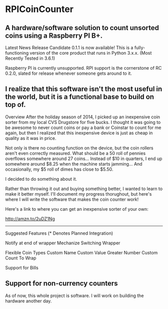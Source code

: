 # RPICoinCounter
A hardware/software solution to count unsorted coins using a Raspberry PI B+.
---------------
Latest News
Release Candidate 0.1.1 is now available!
This is a fully-functioning version of the core product that runs in Python 3.x.x. (Most Recently Tested in 3.6.1)

Raspberry PI is currently unsupported.  RPI support is the cornerstone of RC 0.2.0, slated for release whenever someone gets around to it.

I realize that this software isn't the most useful in the world, but it is a functional base to build on top of.
---------------
Overview
After the holiday season of 2014, I picked up an inexpensive coin sorter from my local CVS Drugstore for five bucks.  I thought it was going to be awesome to never count coins or pay a bank or Coinstar to count for me again, but then I realized that this inexpensive device is just as cheap in quality as it was in price.

Not only is there no counting function on the device, but the coin rollers aren't even correctly measured.  What should be a 50 roll of pennies overflows somewhere around 27 coins...  Instead of $10 in quarters, I end up somewhere around $8.25 when the machine starts jamming...  And occasionally, my $5 roll of dimes has close to $5.50.

I decided to do something about it.

Rather than throwing it out and buying something better, I wanted to learn to make it better myself.  I'll document my progress thorughout, but here's where I will write the software that makes the coin counter work!

Here's a link to where you can get an inexpensive sorter of your own:

http://amzn.to/2uDZ1Ng

---------------
Suggested Features (* Denotes Planned Integration)

  Notify at end of wrapper
    Mechanize Switching Wrapper

  Flexible Coin Types
    Custom Name
    Custom Value
    Greater Number
    Custom Count To Wrap

  Support for Bills

  Support for non-currency counters
---------------
As of now, this whole project is software.  I will work on building the hardware another day.